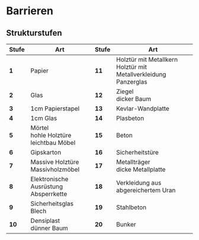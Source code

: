 # Barrieren

## Strukturstufen

| Stufe  | Art                                         | Stufe  | Art                                                                   |
| ------ | ------------------------------------------- | ------ | --------------------------------------------------------------------- |
| **1**  | Papier                                      | **11** | Holztür mit Metallkern<br>Holztür mit Metallverkleidung<br>Panzerglas |
| **2**  | Glas                                        | **12** | Ziegel<br>dicker Baum                                                 |
| **3**  | 1cm Papierstapel                            | **13** | Kevlar-Wandplatte                                                     |
| **4**  | 1cm Glas                                    | **14** | Plasbeton                                                             |
| **5**  | Mörtel<br>hohle Holztüre<br>leichtbau Möbel | **15** | Beton                                                                 |
| **6**  | Gipskarton                                  | **16** | Sicherheitstüre                                                       |
| **7**  | Massive Holztüre<br>Massivholzmöbel         | **17** | Metallträger<br>dicke Metallplatte                                    |
| **8**  | Elektronische Ausrüstung<br>Absperrkette    | **18** | Verkleidung aus abgereichertem Uran                                   |
| **9**  | Sicherheitsglas<br>Blech                    | **19** | Stahlbeton                                                            |
| **10** | Densiplast<br>dünner Baum                   | **20** | Bunker                                                                |